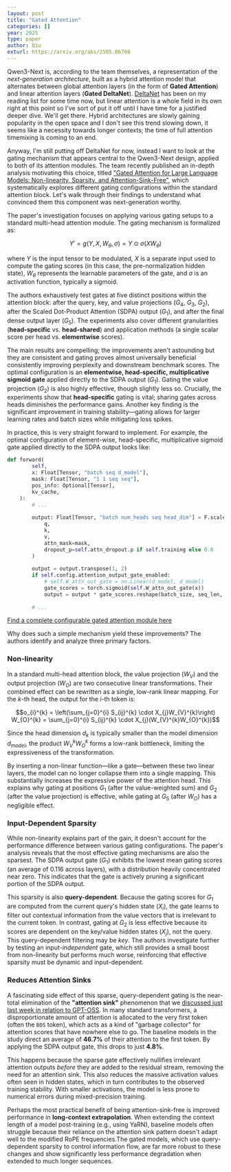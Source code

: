 ```yaml
---
layout: post
title: "Gated Attention"
categories: []
year: 2025
type: paper
author: Qiu
exturl: https://arxiv.org/abs/2505.06708
---
```


Qwen3-Next is, according to the team themselves, a representation of the *next-generation architecture*, built as a hybrid attention model that alternates between global attention layers (in the form of **Gated Attention**) and linear attention layers (**Gated DeltaNet**). [DeltaNet](https://sustcsonglin.github.io/blog/2024/deltanet-1/) has been on my reading list for some time now, but linear attention is a whole field in its own right at this point so I've sort of put it off until I have time for a justified deeper dive. We'll get there. Hybrid architectures are slowly gaining popularity in the open space and I don't see this trend slowing down, it seems like a necessity towards longer contexts; the time of full attention timemixing is coming to an end. 

Anyway, I'm still putting off DeltaNet for now, instead I want to look at the gating mechanism that appears central to the Qwen3-Next design, applied to both of its attention modules. The team recently published an in-depth analysis motivating this choice, titled ["Gated Attention for Large Language Models: Non-linearity, Sparsity, and Attention-Sink-Free"](https://www.google.com/search?q=https://arxiv.org/abs/2505.06708v1), which systematically explores different gating configurations within the standard attention block. Let's walk through their findings to understand what convinced them this component was next-generation worthy.

The paper's investigation focuses on applying various gating setups to a standard multi-head attention module. The gating mechanism is formalized as:

$$Y' = g(Y, X, W_\theta, \sigma) = Y \odot \sigma(XW_\theta)$$

where $Y$ is the input tensor to be modulated, $X$ is a separate input used to compute the gating scores (in this case, the pre-normalization hidden state), $W_\theta$ represents the learnable parameters of the gate, and $\sigma$ is an activation function, typically a sigmoid.

The authors exhaustively test gates at five distinct positions within the attention block: after the query, key, and value projections ($G_4$, $G_3$, $G_2$), after the Scaled Dot-Product Attention (SDPA) output ($G_1$), and after the final dense output layer ($G_5$). The experiments also cover different granularities (**head-specific** vs. **head-shared**) and application methods (a single scalar score per head vs. **elementwise** scores). 

The main results are compelling; the improvements aren't astounding but they are consistent and gating proves almost universally beneficial consistently improving perplexity and downstream benchmark scores. The optimal configuration is an **elementwise, head-specific, multiplicative sigmoid gate** applied directly to the SDPA output ($G_1$). Gating the value projection ($G_2$) is also highly effective, though slightly less so. Crucially, the experiments show that **head-specific** gating is vital; sharing gates across heads diminishes the performance gains. Another key finding is the significant improvement in training stability—gating allows for larger learning rates and batch sizes while mitigating loss spikes.

In practice, this is very straight forward to implement. For example, the optimal configuration of element-wise, head-specific, multiplicative sigmoid gate applied directly to the SDPA output looks like:

```python
def forward(
        self,
        x: Float[Tensor, "batch seq d_model"],
        mask: Float[Tensor, "1 1 seq seq"],
        pos_info: Optional[Tensor],
        kv_cache,
    ):
        # ...
    
        output: Float[Tensor, "batch num_heads seq head_dim"] = F.scaled_dot_product_attention(
            q, 
            k, 
            v, 
            attn_mask=mask, 
            dropout_p=self.attn_dropout.p if self.training else 0.0
        )
        
        output = output.transpose(1, 2)
        if self.config.attention_output_gate_enabled:
            # self.W_attn_out_gate = nn.Linear(d_model, d_model)
            gate_scores = torch.sigmoid(self.W_attn_out_gate(x))
            output = output * gate_scores.reshape(batch_size, seq_len, self.n_heads, self.head_dim)
        
        # ...
```

[Find a complete configurable gated attention module here](https://github.com/LeonEricsson/omni/blob/a0f747bf1fcde2744334f8772bc454ffc72ad42d/omni/modules/attention.py#L229) 

Why does such a simple mechanism yield these improvements? The authors identify and analyze three primary factors.

### **Non-linearity**

In a standard multi-head attention block, the value projection ($W_V$) and the output projection ($W_O$) are two consecutive linear transformations. Their combined effect can be rewritten as a single, low-rank linear mapping. For the $k$-th head, the output for the $i$-th token is:

$$o_{i}^{k} = \left(\sum_{j=0}^{i} S_{ij}^{k} \cdot X_{j}W_{V}^{k}\right) W_{O}^{k} = \sum_{j=0}^{i} S_{ij}^{k} \cdot X_{j}(W_{V}^{k}W_{O}^{k})$$

Since the head dimension $d_k$ is typically smaller than the model dimension $d_{model}$, the product $W_V^k W_O^k$ forms a low-rank bottleneck, limiting the expressiveness of the transformation.

By inserting a non-linear function—like a gate—between these two linear layers, the model can no longer collapse them into a single mapping. This substantially increases the expressive power of the attention head. This explains why gating at positions $G_1$ (after the value-weighted sum) and $G_2$ (after the value projection) is effective, while gating at $G_5$ (after $W_O$) has a negligible effect.

### **Input-Dependent Sparsity**

While non-linearity explains part of the gain, it doesn't account for the performance difference between various gating configurations. The paper's analysis reveals that the most effective gating mechanisms are also the sparsest. The SDPA output gate ($G_1$) exhibits the lowest mean gating scores (an average of 0.116 across layers), with a distribution heavily concentrated near zero. This indicates that the gate is actively pruning a significant portion of the SDPA output.

This sparsity is also **query-dependent**. Because the gating scores for $G_1$ are computed from the current query's hidden state ($X_i$), the gate learns to filter out contextual information from the value vectors that is irrelevant to the current token. In contrast, gating at $G_2$ is less effective because its scores are dependent on the key/value hidden states ($X_j$), not the query. This query-dependent filtering may be *key*. The authors investigate further by testing an input-*independent* gate, which still provides a small boost from non-linearity but performs much worse, reinforcing that effective sparsity must be dynamic and input-dependent.

### **Reduces Attention Sinks**

A fascinating side effect of this sparse, query-dependent gating is the near-total elimination of the **"attention sink"** phenomenon that we [discussed just last week in relation to GPT-OSS](/blog/2025-08-28-rr.md). In many standard transformers, a disproportionate amount of attention is allocated to the very first token (often the `BOS` token), which acts as a kind of "garbage collector" for attention scores that have nowhere else to go. The baseline models in the study direct an average of **46.7%** of their attention to the first token. By applying the SDPA output gate, this drops to just **4.8%**.

This happens because the sparse gate effectively nullifies irrelevant attention outputs *before* they are added to the residual stream, removing the need for an attention sink. This also reduces the massive activation values often seen in hidden states, which in turn contributes to the observed training stability. With smaller activations, the model is less prone to numerical errors during mixed-precision training.

Perhaps the most practical benefit of being attention-sink-free is improved performance in **long-context extrapolation**. When extending the context length of a model post-training (e.g., using YaRN), baseline models often struggle because their reliance on the attention sink pattern doesn't adapt well to the modified RoPE frequencies.The gated models, which use query-dependent sparsity to control information flow, are far more robust to these changes and show significantly less performance degradation when extended to much longer sequences.

